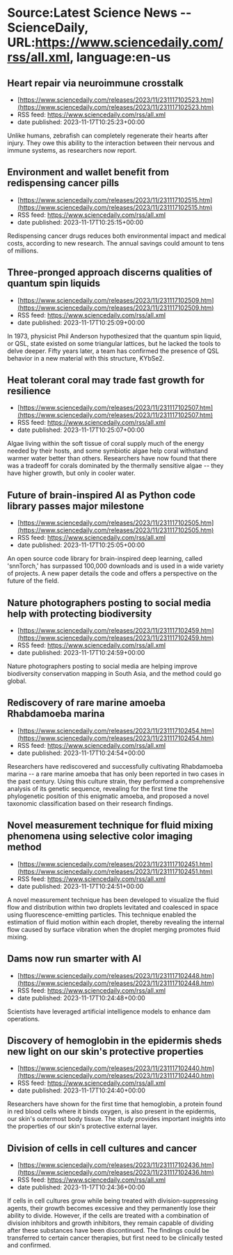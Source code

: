 # Source:Latest Science News -- ScienceDaily, URL:https://www.sciencedaily.com/rss/all.xml, language:en-us

## Heart repair via neuroimmune crosstalk
 - [https://www.sciencedaily.com/releases/2023/11/231117102523.htm](https://www.sciencedaily.com/releases/2023/11/231117102523.htm)
 - RSS feed: https://www.sciencedaily.com/rss/all.xml
 - date published: 2023-11-17T10:25:23+00:00

Unlike humans, zebrafish can completely regenerate their hearts after injury. They owe this ability to the interaction between their nervous and immune systems, as researchers now report.

## Environment and wallet benefit from redispensing cancer pills
 - [https://www.sciencedaily.com/releases/2023/11/231117102515.htm](https://www.sciencedaily.com/releases/2023/11/231117102515.htm)
 - RSS feed: https://www.sciencedaily.com/rss/all.xml
 - date published: 2023-11-17T10:25:15+00:00

Redispensing cancer drugs reduces both environmental impact and medical costs, according to new research. The annual savings could amount to tens of millions.

## Three-pronged approach discerns qualities of quantum spin liquids
 - [https://www.sciencedaily.com/releases/2023/11/231117102509.htm](https://www.sciencedaily.com/releases/2023/11/231117102509.htm)
 - RSS feed: https://www.sciencedaily.com/rss/all.xml
 - date published: 2023-11-17T10:25:09+00:00

In 1973, physicist Phil Anderson hypothesized that the quantum spin liquid, or QSL, state existed on some triangular lattices, but he lacked the tools to delve deeper. Fifty years later, a team has confirmed the presence of QSL behavior in a new material with this structure, KYbSe2.

## Heat tolerant coral may trade fast growth for resilience
 - [https://www.sciencedaily.com/releases/2023/11/231117102507.htm](https://www.sciencedaily.com/releases/2023/11/231117102507.htm)
 - RSS feed: https://www.sciencedaily.com/rss/all.xml
 - date published: 2023-11-17T10:25:07+00:00

Algae living within the soft tissue of coral supply much of the energy needed by their hosts, and some symbiotic algae help coral withstand warmer water better than others. Researchers have now found that there was a tradeoff for corals dominated by the thermally sensitive algae -- they have higher growth, but only in cooler water.

## Future of brain-inspired AI as Python code library passes major milestone
 - [https://www.sciencedaily.com/releases/2023/11/231117102505.htm](https://www.sciencedaily.com/releases/2023/11/231117102505.htm)
 - RSS feed: https://www.sciencedaily.com/rss/all.xml
 - date published: 2023-11-17T10:25:05+00:00

An open source code library for brain-inspired deep learning, called 'snnTorch,' has surpassed 100,000 downloads and is used in a wide variety of projects. A new paper details the code and offers a perspective on the future of the field.

## Nature photographers posting to social media help with protecting biodiversity
 - [https://www.sciencedaily.com/releases/2023/11/231117102459.htm](https://www.sciencedaily.com/releases/2023/11/231117102459.htm)
 - RSS feed: https://www.sciencedaily.com/rss/all.xml
 - date published: 2023-11-17T10:24:59+00:00

Nature photographers posting to social media are helping improve biodiversity conservation mapping in South Asia, and the method could go global.

## Rediscovery of rare marine amoeba Rhabdamoeba marina
 - [https://www.sciencedaily.com/releases/2023/11/231117102454.htm](https://www.sciencedaily.com/releases/2023/11/231117102454.htm)
 - RSS feed: https://www.sciencedaily.com/rss/all.xml
 - date published: 2023-11-17T10:24:54+00:00

Researchers have rediscovered and successfully cultivating Rhabdamoeba marina -- a rare marine amoeba that has only been reported in two cases in the past century. Using this culture strain, they performed a comprehensive analysis of its genetic sequence, revealing for the first time the phylogenetic position of this enigmatic amoeba, and proposed a novel taxonomic classification based on their research findings.

## Novel measurement technique for fluid mixing phenomena using selective color imaging method
 - [https://www.sciencedaily.com/releases/2023/11/231117102451.htm](https://www.sciencedaily.com/releases/2023/11/231117102451.htm)
 - RSS feed: https://www.sciencedaily.com/rss/all.xml
 - date published: 2023-11-17T10:24:51+00:00

A novel measurement technique has been developed to visualize the fluid flow and distribution within two droplets levitated and coalesced in space using fluorescence-emitting particles. This technique enabled the estimation of fluid motion within each droplet, thereby revealing the internal flow caused by surface vibration when the droplet merging promotes fluid mixing.

## Dams now run smarter with AI
 - [https://www.sciencedaily.com/releases/2023/11/231117102448.htm](https://www.sciencedaily.com/releases/2023/11/231117102448.htm)
 - RSS feed: https://www.sciencedaily.com/rss/all.xml
 - date published: 2023-11-17T10:24:48+00:00

Scientists have leveraged artificial intelligence models to enhance dam operations.

## Discovery of hemoglobin in the epidermis sheds new light on our skin's protective properties
 - [https://www.sciencedaily.com/releases/2023/11/231117102440.htm](https://www.sciencedaily.com/releases/2023/11/231117102440.htm)
 - RSS feed: https://www.sciencedaily.com/rss/all.xml
 - date published: 2023-11-17T10:24:40+00:00

Researchers have shown for the first time that hemoglobin, a protein found in red blood cells where it binds oxygen, is also present in the epidermis, our skin's outermost body tissue. The study provides important insights into the properties of our skin's protective external layer.

## Division of cells in cell cultures and cancer
 - [https://www.sciencedaily.com/releases/2023/11/231117102436.htm](https://www.sciencedaily.com/releases/2023/11/231117102436.htm)
 - RSS feed: https://www.sciencedaily.com/rss/all.xml
 - date published: 2023-11-17T10:24:36+00:00

If cells in cell cultures grow while being treated with division-suppressing agents, their growth becomes excessive and they permanently lose their ability to divide. However, if the cells are treated with a combination of division inhibitors and growth inhibitors, they remain capable of dividing after these substances have been discontinued. The findings could be transferred to certain cancer therapies, but first need to be clinically tested and confirmed.

